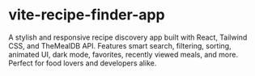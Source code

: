 # vite-recipe-finder-app
A stylish and responsive recipe discovery app built with React, Tailwind CSS, and TheMealDB API. Features smart search, filtering, sorting, animated UI, dark mode, favorites, recently viewed meals, and more. Perfect for food lovers and developers alike.
